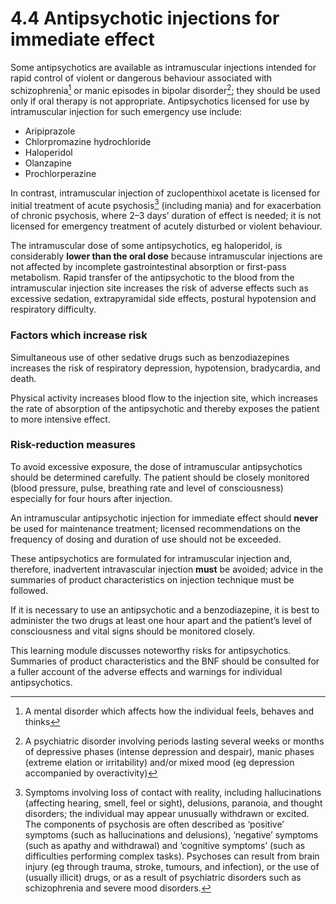 4.4 Antipsychotic injections for immediate effect
=================================================

Some antipsychotics are available as intramuscular injections intended for rapid control of violent or dangerous behaviour associated with schizophrenia[^1] or manic episodes in bipolar disorder[^2]; they should be used only if oral therapy is not appropriate. Antipsychotics licensed for use by intramuscular injection for such emergency use include:

  * Aripiprazole
 * Chlorpromazine hydrochloride
 * Haloperidol
 * Olanzapine
 * Prochlorperazine
    
 In contrast, intramuscular injection of zuclopenthixol acetate is licensed for initial treatment of acute psychosis[^3] (including mania) and for exacerbation of chronic psychosis, where 2–3 days’ duration of effect is needed; it is not licensed for emergency treatment of acutely disturbed or violent behaviour.

 The intramuscular dose of some antipsychotics, eg haloperidol, is considerably **lower than the oral dose** because intramuscular injections are not affected by incomplete gastrointestinal absorption or first-pass metabolism. Rapid transfer of the antipsychotic to the blood from the intramuscular injection site increases the risk of adverse effects such as excessive sedation, extrapyramidal side effects, postural hypotension and respiratory difficulty.

 ### Factors which increase risk

 Simultaneous use of other sedative drugs such as benzodiazepines increases the risk of respiratory depression, hypotension, bradycardia, and death.

 Physical activity increases blood flow to the injection site, which increases the rate of absorption of the antipsychotic and thereby exposes the patient to more intensive effect.

 ### Risk-reduction measures

 To avoid excessive exposure, the dose of intramuscular antipsychotics should be determined carefully. The patient should be closely monitored (blood pressure, pulse, breathing rate and level of consciousness) especially for four hours after injection.

 An intramuscular antipsychotic injection for immediate effect should **never** be used for maintenance treatment; licensed recommendations on the frequency of dosing and duration of use should not be exceeded.

 These antipsychotics are formulated for intramuscular injection and, therefore, inadvertent intravascular injection **must** be avoided; advice in the summaries of product characteristics on injection technique must be followed.

 If it is necessary to use an antipsychotic and a benzodiazepine, it is best to administer the two drugs at least one hour apart and the patient’s level of consciousness and vital signs should be monitored closely.

   
  This learning module discusses noteworthy risks for antipsychotics. Summaries of product characteristics and the BNF should be consulted for a fuller account of the adverse effects and warnings for individual antipsychotics.

 

[^1]: A mental disorder which affects how the individual feels, behaves and thinks


[^2]: A psychiatric disorder involving periods lasting several weeks or months of depressive phases (intense depression and despair), manic phases (extreme elation or irritability) and/or mixed mood (eg depression accompanied by overactivity)


[^3]: Symptoms involving loss of contact with reality, including hallucinations (affecting hearing, smell, feel or sight), delusions, paranoia, and thought disorders; the individual may appear unusually withdrawn or excited. The components of psychosis are often described as ‘positive’ symptoms (such as hallucinations and delusions), ‘negative’ symptoms (such as apathy and withdrawal) and ‘cognitive symptoms’ (such as difficulties performing complex tasks). Psychoses can result from brain injury (eg through trauma, stroke, tumours, and infection), or the use of (usually illicit) drugs, or as a result of psychiatric disorders such as schizophrenia and severe mood disorders.
